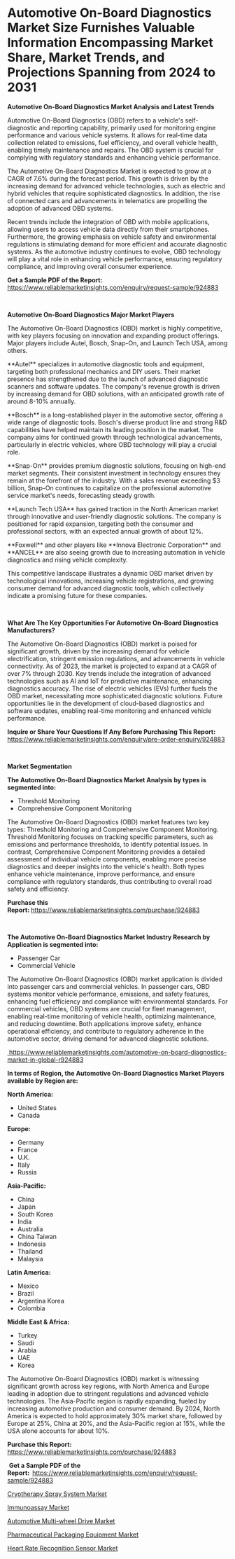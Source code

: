 <p><h1>Automotive On-Board Diagnostics Market Size Furnishes Valuable Information Encompassing Market Share, Market Trends, and Projections Spanning from 2024 to 2031</h1></p><p><strong>Automotive On-Board Diagnostics Market Analysis and Latest Trends</strong></p>
<p><p>Automotive On-Board Diagnostics (OBD) refers to a vehicle's self-diagnostic and reporting capability, primarily used for monitoring engine performance and various vehicle systems. It allows for real-time data collection related to emissions, fuel efficiency, and overall vehicle health, enabling timely maintenance and repairs. The OBD system is crucial for complying with regulatory standards and enhancing vehicle performance.</p><p>The Automotive On-Board Diagnostics Market is expected to grow at a CAGR of 7.6% during the forecast period. This growth is driven by the increasing demand for advanced vehicle technologies, such as electric and hybrid vehicles that require sophisticated diagnostics. In addition, the rise of connected cars and advancements in telematics are propelling the adoption of advanced OBD systems. </p><p>Recent trends include the integration of OBD with mobile applications, allowing users to access vehicle data directly from their smartphones. Furthermore, the growing emphasis on vehicle safety and environmental regulations is stimulating demand for more efficient and accurate diagnostic systems. As the automotive industry continues to evolve, OBD technology will play a vital role in enhancing vehicle performance, ensuring regulatory compliance, and improving overall consumer experience.</p></p>
<p><strong>Get a Sample PDF of the Report:&nbsp;</strong> <a href="https://www.reliablemarketinsights.com/enquiry/request-sample/924883?utm_campaign=1332&utm_medium=2&utm_source=Github&utm_content=ia&utm_term=02102024&utm_id=automotive-on-board-diagnostics">https://www.reliablemarketinsights.com/enquiry/request-sample/924883</a></p>
<p>&nbsp;</p>
<p><strong>Automotive On-Board Diagnostics Major Market Players</strong></p>
<p><p>The Automotive On-Board Diagnostics (OBD) market is highly competitive, with key players focusing on innovation and expanding product offerings. Major players include Autel, Bosch, Snap-On, and Launch Tech USA, among others.</p><p>**Autel** specializes in automotive diagnostic tools and equipment, targeting both professional mechanics and DIY users. Their market presence has strengthened due to the launch of advanced diagnostic scanners and software updates. The company's revenue growth is driven by increasing demand for OBD solutions, with an anticipated growth rate of around 8-10% annually.</p><p>**Bosch** is a long-established player in the automotive sector, offering a wide range of diagnostic tools. Bosch's diverse product line and strong R&D capabilities have helped maintain its leading position in the market. The company aims for continued growth through technological advancements, particularly in electric vehicles, where OBD technology will play a crucial role.</p><p>**Snap-On** provides premium diagnostic solutions, focusing on high-end market segments. Their consistent investment in technology ensures they remain at the forefront of the industry. With a sales revenue exceeding $3 billion, Snap-On continues to capitalize on the professional automotive service market's needs, forecasting steady growth.</p><p>**Launch Tech USA** has gained traction in the North American market through innovative and user-friendly diagnostic solutions. The company is positioned for rapid expansion, targeting both the consumer and professional sectors, with an expected annual growth of about 12%.</p><p>**Foxwell** and other players like **Innova Electronic Corporation** and **ANCEL** are also seeing growth due to increasing automation in vehicle diagnostics and rising vehicle complexity.</p><p>This competitive landscape illustrates a dynamic OBD market driven by technological innovations, increasing vehicle registrations, and growing consumer demand for advanced diagnostic tools, which collectively indicate a promising future for these companies.</p></p>
<p>&nbsp;</p>
<p><strong>What Are The Key Opportunities For Automotive On-Board Diagnostics Manufacturers?</strong></p>
<p><p>The Automotive On-Board Diagnostics (OBD) market is poised for significant growth, driven by the increasing demand for vehicle electrification, stringent emission regulations, and advancements in vehicle connectivity. As of 2023, the market is projected to expand at a CAGR of over 7% through 2030. Key trends include the integration of advanced technologies such as AI and IoT for predictive maintenance, enhancing diagnostics accuracy. The rise of electric vehicles (EVs) further fuels the OBD market, necessitating more sophisticated diagnostic solutions. Future opportunities lie in the development of cloud-based diagnostics and software updates, enabling real-time monitoring and enhanced vehicle performance.</p></p>
<p><strong>Inquire or Share Your Questions If Any Before Purchasing This Report:</strong> <a href="https://www.reliablemarketinsights.com/enquiry/pre-order-enquiry/924883?utm_campaign=1332&utm_medium=2&utm_source=Github&utm_content=ia&utm_term=02102024&utm_id=automotive-on-board-diagnostics">https://www.reliablemarketinsights.com/enquiry/pre-order-enquiry/924883</a></p>
<p>&nbsp;</p>
<p><strong>Market Segmentation</strong></p>
<p><strong>The Automotive On-Board Diagnostics Market Analysis by types is segmented into:</strong></p>
<p><ul><li>Threshold Monitoring</li><li>Comprehensive Component Monitoring</li></ul></p>
<p><p>The Automotive On-Board Diagnostics (OBD) market features two key types: Threshold Monitoring and Comprehensive Component Monitoring. Threshold Monitoring focuses on tracking specific parameters, such as emissions and performance thresholds, to identify potential issues. In contrast, Comprehensive Component Monitoring provides a detailed assessment of individual vehicle components, enabling more precise diagnostics and deeper insights into the vehicle's health. Both types enhance vehicle maintenance, improve performance, and ensure compliance with regulatory standards, thus contributing to overall road safety and efficiency.</p></p>
<p><strong>Purchase this Report:&nbsp;</strong><a href="https://www.reliablemarketinsights.com/purchase/924883?utm_campaign=1332&utm_medium=2&utm_source=Github&utm_content=ia&utm_term=02102024&utm_id=automotive-on-board-diagnostics">https://www.reliablemarketinsights.com/purchase/924883</a></p>
<p>&nbsp;</p>
<p><strong>The Automotive On-Board Diagnostics Market Industry Research by Application is segmented into:</strong></p>
<p><ul><li>Passenger Car</li><li>Commercial Vehicle</li></ul></p>
<p><p>The Automotive On-Board Diagnostics (OBD) market application is divided into passenger cars and commercial vehicles. In passenger cars, OBD systems monitor vehicle performance, emissions, and safety features, enhancing fuel efficiency and compliance with environmental standards. For commercial vehicles, OBD systems are crucial for fleet management, enabling real-time monitoring of vehicle health, optimizing maintenance, and reducing downtime. Both applications improve safety, enhance operational efficiency, and contribute to regulatory adherence in the automotive sector, driving demand for advanced diagnostic solutions.</p></p>
<p><a href="https://www.reliablemarketinsights.com/automotive-on-board-diagnostics-market-in-global-r924883?utm_campaign=1332&utm_medium=2&utm_source=Github&utm_content=ia&utm_term=02102024&utm_id=automotive-on-board-diagnostics">&nbsp;https://www.reliablemarketinsights.com/automotive-on-board-diagnostics-market-in-global-r924883</a></p>
<p><strong>In terms of Region, the Automotive On-Board Diagnostics Market Players available by Region are:</strong></p>
<p>
    <p> <strong> North America: </strong>
        <ul>
            <li>United States</li>
            <li>Canada</li>
        </ul>
        </p> 
    <p> <strong> Europe: </strong>
        <ul>
            <li>Germany</li>
            <li>France</li>
            <li>U.K.</li>
            <li>Italy</li>
            <li>Russia</li>
        </ul>
        </p> 
    <p> <strong> Asia-Pacific: </strong>
        <ul>
            <li>China</li>
            <li>Japan</li>
            <li>South Korea</li>
            <li>India</li>
            <li>Australia</li>
            <li>China Taiwan</li>
            <li>Indonesia</li>
            <li>Thailand</li>
            <li>Malaysia</li>
        </ul>
        </p> 
    <p> <strong> Latin America: </strong>
        <ul>
            <li>Mexico</li>
            <li>Brazil</li>
            <li>Argentina Korea</li>
            <li>Colombia</li>
        </ul>
        </p> 
    <p> <strong> Middle East & Africa: </strong>
        <ul>
            <li>Turkey</li>
            <li>Saudi</li>
            <li>Arabia</li>
            <li>UAE</li>
            <li>Korea</li>
        </ul>
    </p>
    </p>
<p><p>The Automotive On-Board Diagnostics (OBD) market is witnessing significant growth across key regions, with North America and Europe leading in adoption due to stringent regulations and advanced vehicle technologies. The Asia-Pacific region is rapidly expanding, fueled by increasing automotive production and consumer demand. By 2024, North America is expected to hold approximately 30% market share, followed by Europe at 25%, China at 20%, and the Asia-Pacific region at 15%, while the USA alone accounts for about 10%.</p></p>
<p><strong>Purchase this Report: </strong><a href="https://www.reliablemarketinsights.com/purchase/924883?utm_campaign=1332&utm_medium=2&utm_source=Github&utm_content=ia&utm_term=02102024&utm_id=automotive-on-board-diagnostics">https://www.reliablemarketinsights.com/purchase/924883</a></p>
<p>&nbsp;<strong>Get a Sample PDF of the Report:&nbsp;&nbsp;</strong><a href="https://www.reliablemarketinsights.com/enquiry/request-sample/924883?utm_campaign=1332&utm_medium=2&utm_source=Github&utm_content=ia&utm_term=02102024&utm_id=automotive-on-board-diagnostics">https://www.reliablemarketinsights.com/enquiry/request-sample/924883</a></p>
<p><strong></strong></p>
<p><p><a href="https://issuu.com/reportprime-2/docs/cryotherapy-spray-system-market-siz_f3fdf4924af39b?utm_campaign=1332&utm_medium=2&utm_source=Github&utm_content=ia&utm_term=02102024&utm_id=automotive-on-board-diagnostics">Cryotherapy Spray System Market</a></p><p><a href="https://www.linkedin.com/pulse/immunoassay-market-size-growth-trends-industry-analysis-type-application-0juuc?utm_campaign=1332&utm_medium=2&utm_source=Github&utm_content=ia&utm_term=02102024&utm_id=automotive-on-board-diagnostics">Immunoassay Market</a></p><p><a href="https://github.com/luckyshygirl/Market-Research-Report-List-6/blob/main/automotive-multi-wheel-drive-market.md?utm_campaign=1332&utm_medium=2&utm_source=Github&utm_content=ia&utm_term=02102024&utm_id=automotive-on-board-diagnostics">Automotive Multi-wheel Drive Market</a></p><p><a href="https://www.linkedin.com/pulse/in-depth-pharmaceutical-packaging-equipment-market-review-kgsae?utm_campaign=1332&utm_medium=2&utm_source=Github&utm_content=ia&utm_term=02102024&utm_id=automotive-on-board-diagnostics">Pharmaceutical Packaging Equipment Market</a></p><p><a href="https://issuu.com/reportprime-2/docs/heart-rate-recognition-sensor-marke_c3ba93e429815a?utm_campaign=1332&utm_medium=2&utm_source=Github&utm_content=ia&utm_term=02102024&utm_id=automotive-on-board-diagnostics">Heart Rate Recognition Sensor Market</a></p></p>